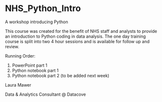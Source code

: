 # NHS_Python_Intro
A workshop introducing Python

This course was created for the benefit of NHS staff and analysts to provide an introduction to Python coding in data analysis. The one day training course is split into two 4 hour sessions and is available for follow up and review. 

Running Order: 
1) PowerPoint part 1
2) Python notebook part 1
3) Python notebook part 2 (to be added next week)


Laura Mawer

Data & Analytics Consultant @ Datacove
